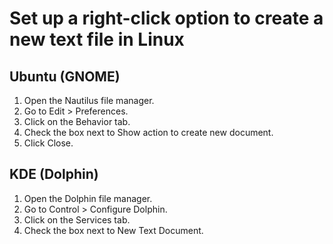# Set up a right-click option to create a new text file in Linux

## Ubuntu (GNOME)
1. Open the Nautilus file manager.
2. Go to Edit > Preferences.
3. Click on the Behavior tab.
4. Check the box next to Show action to create new document.
5. Click Close.


## KDE (Dolphin)
1. Open the Dolphin file manager.
2. Go to Control > Configure Dolphin.
3. Click on the Services tab.
4. Check the box next to New Text Document.

